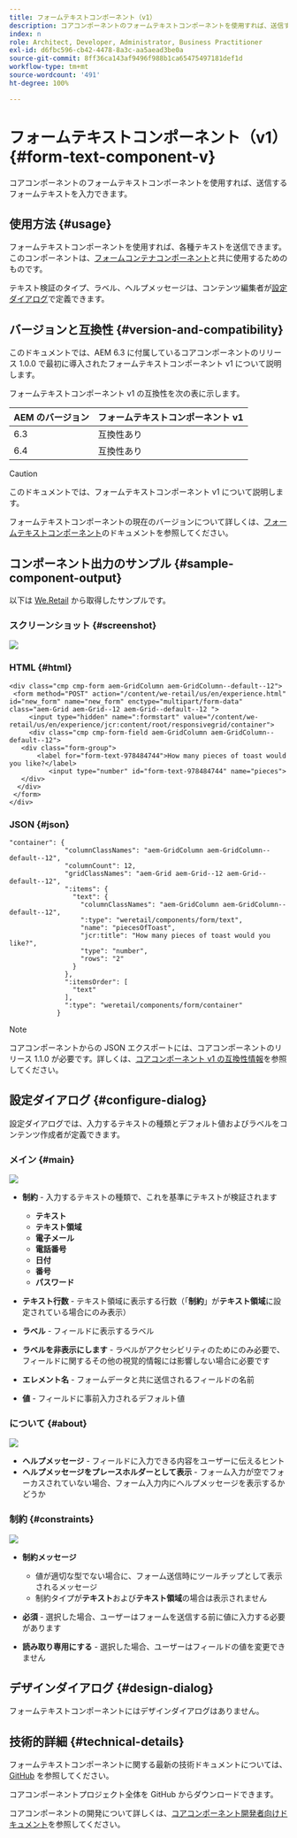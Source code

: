 ```yaml
---
title: フォームテキストコンポーネント（v1）
description: コアコンポーネントのフォームテキストコンポーネントを使用すれば、送信するフォームテキストを入力できます。
index: n
role: Architect, Developer, Administrator, Business Practitioner
exl-id: d6fbc596-cb42-4478-8a3c-aa5aead3be0a
source-git-commit: 8ff36ca143af9496f988b1ca65475497181def1d
workflow-type: tm+mt
source-wordcount: '491'
ht-degree: 100%

---
```


# フォームテキストコンポーネント（v1）{#form-text-component-v}

コアコンポーネントのフォームテキストコンポーネントを使用すれば、送信するフォームテキストを入力できます。

## 使用方法 {#usage}

フォームテキストコンポーネントを使用すれば、各種テキストを送信できます。このコンポーネントは、[フォームコンテナコンポーネント](form-container-v1.md)と共に使用するためのものです。

テキスト検証のタイプ、ラベル、ヘルプメッセージは、コンテンツ編集者が[設定ダイアログ](#configure-dialog)で定義できます。

## バージョンと互換性 {#version-and-compatibility}

このドキュメントでは、AEM 6.3 に付属しているコアコンポーネントのリリース 1.0.0 で最初に導入されたフォームテキストコンポーネント v1 について説明します。

フォームテキストコンポーネント v1 の互換性を次の表に示します。

| AEM のバージョン | フォームテキストコンポーネント v1 |
|--- |--- |
| 6.3 | 互換性あり |
| 6.4 | 互換性あり |

>[!CAUTION]
>
>このドキュメントでは、フォームテキストコンポーネント v1 について説明します。
>
>フォームテキストコンポーネントの現在のバージョンについて詳しくは、[フォームテキストコンポーネント](/help/components/forms/form-text.md)のドキュメントを参照してください。

## コンポーネント出力のサンプル {#sample-component-output}

以下は [We.Retail](https://helpx.adobe.com/jp/experience-manager/6-4/sites/developing/using/we-retail.html) から取得したサンプルです。

### スクリーンショット {#screenshot}

![](/help/assets/chlimage_1-22.png)

### HTML {#html}

```
<div class="cmp cmp-form aem-GridColumn aem-GridColumn--default--12">
 <form method="POST" action="/content/we-retail/us/en/experience.html" id="new_form" name="new_form" enctype="multipart/form-data" class="aem-Grid aem-Grid--12 aem-Grid--default--12 ">
     <input type="hidden" name=":formstart" value="/content/we-retail/us/en/experience/jcr:content/root/responsivegrid/container">
     <div class="cmp cmp-form-field aem-GridColumn aem-GridColumn--default--12">
   <div class="form-group">
       <label for="form-text-978484744">How many pieces of toast would you like?</label>
          <input type="number" id="form-text-978484744" name="pieces">
   </div>
  </div>
 </form>
</div>
```

### JSON {#json}

```
"container": {
              "columnClassNames": "aem-GridColumn aem-GridColumn--default--12",
              "columnCount": 12,
              "gridClassNames": "aem-Grid aem-Grid--12 aem-Grid--default--12",
              ":items": {
                "text": {
                  "columnClassNames": "aem-GridColumn aem-GridColumn--default--12",
                  ":type": "weretail/components/form/text",
                  "name": "piecesOfToast",
                  "jcr:title": "How many pieces of toast would you like?",
                  "type": "number",
                  "rows": "2"
                }
              },
              ":itemsOrder": [
                "text"
              ],
              ":type": "weretail/components/form/container"
            }
```

>[!NOTE]
>
>コアコンポーネントからの JSON エクスポートには、コアコンポーネントのリリース 1.1.0 が必要です。詳しくは、[コアコンポーネント v1 の互換性情報](/help/versions.md)を参照してください。

## 設定ダイアログ {#configure-dialog}

設定ダイアログでは、入力するテキストの種類とデフォルト値およびラベルをコンテンツ作成者が定義できます。

### メイン {#main}

![](/help/assets/chlimage_1-23.png)

* **制約** - 入力するテキストの種類で、これを基準にテキストが検証されます

   * **テキスト**
   * **テキスト領域**
   * **電子メール**
   * **電話番号**
   * **日付**
   * **番号**
   * **パスワード**

* **テキスト行数** - テキスト領域に表示する行数（「**制約**」が&#x200B;**テキスト領域**&#x200B;に設定されている場合にのみ表示）

* **ラベル** - フィールドに表示するラベル
* **ラベルを非表示にします** - ラベルがアクセシビリティのためにのみ必要で、フィールドに関するその他の視覚的情報には影響しない場合に必要です
* **エレメント名** - フォームデータと共に送信されるフィールドの名前
* **値** - フィールドに事前入力されるデフォルト値

### について {#about}

![](/help/assets/chlimage_1-24.png)

* **ヘルプメッセージ** - フィールドに入力できる内容をユーザーに伝えるヒント
* **ヘルプメッセージをプレースホルダーとして表示** - フォーム入力が空でフォーカスされていない場合、フォーム入力内にヘルプメッセージを表示するかどうか

### 制約 {#constraints}

![](/help/assets/chlimage_1-25.png)

* **制約メッセージ**

   * 値が適切な型でない場合に、フォーム送信時にツールチップとして表示されるメッセージ
   * 制約タイプが&#x200B;**テキスト**&#x200B;および&#x200B;**テキスト領域**&#x200B;の場合は表示されません

* **必須** - 選択した場合、ユーザーはフォームを送信する前に値に入力する必要があります
* **読み取り専用にする** - 選択した場合、ユーザーはフィールドの値を変更できません

## デザインダイアログ {#design-dialog}

フォームテキストコンポーネントにはデザインダイアログはありません。

## 技術的詳細 {#technical-details}

フォームテキストコンポーネントに関する最新の技術ドキュメントについては、[GitHub](https://github.com/adobe/aem-core-wcm-components/tree/master/content/src/content/jcr_root/apps/core/wcm/components/form/text/v1/text) を参照してください。

コアコンポーネントプロジェクト全体を GitHub からダウンロードできます。

コアコンポーネントの開発について詳しくは、[コアコンポーネント開発者向けドキュメント](/help/developing/overview.md)を参照してください。
